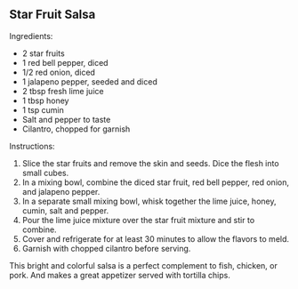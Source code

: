 ## Star Fruit Salsa

Ingredients:
- 2 star fruits
- 1 red bell pepper, diced
- 1/2 red onion, diced
- 1 jalapeno pepper, seeded and diced
- 2 tbsp fresh lime juice
- 1 tbsp honey
- 1 tsp cumin
- Salt and pepper to taste
- Cilantro, chopped for garnish

Instructions:
1. Slice the star fruits and remove the skin and seeds. Dice the flesh into small cubes.
2. In a mixing bowl, combine the diced star fruit, red bell pepper, red onion, and jalapeno pepper.
3. In a separate small mixing bowl, whisk together the lime juice, honey, cumin, salt and pepper.
4. Pour the lime juice mixture over the star fruit mixture and stir to combine.
5. Cover and refrigerate for at least 30 minutes to allow the flavors to meld.
6. Garnish with chopped cilantro before serving.

This bright and colorful salsa is a perfect complement to fish, chicken, or pork. And makes a great appetizer served with tortilla chips.
